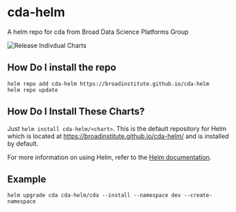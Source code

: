 # cda-helm
A helm repo for cda from Broad Data Science Platforms Group

![Release Indivdual Charts](https://github.com/broadinstitute/cda-helm/workflows/Release%20Indivdual%20Charts/badge.svg)

## How Do I install the repo
```
helm repo add cda-helm https://broadinstitute.github.io/cda-helm
helm repo update
```
## How Do I Install These Charts?

Just `helm install cda-helm/<chart>`. This is the default repository for Helm which is located at https://broadinstitute.github.io/cda-helm/ and is installed by default.

For more information on using Helm, refer to the [Helm documentation](https://github.com/kubernetes/helm#docs).

## Example
```helm upgrade cda cda-helm/cda --install --namespace dev --create-namespace```
